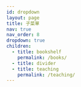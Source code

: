 ```yaml
---
id: dropdown
layout: page
title: 子菜單
nav: true
nav_order: 8
dropdown: true
children:
  - title: bookshelf
    permalink: /books/
  - title: divider
  - title: teaching
    permalink: /teaching/
---
```

